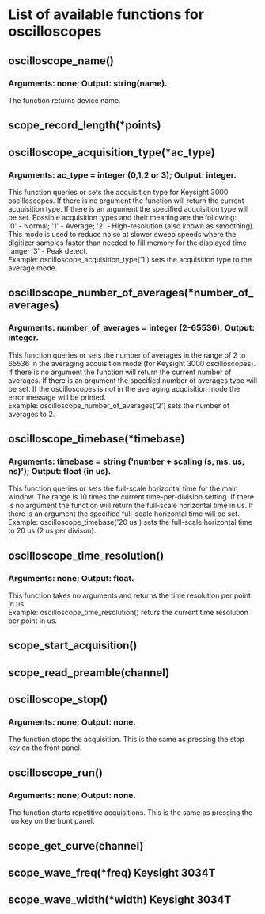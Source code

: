 # List of available functions for oscilloscopes

## oscilloscope_name()
### Arguments: none; Output: string(name).
The function returns device name.
## scope_record_length(\*points)
## oscilloscope_acquisition_type(\*ac_type)
### Arguments: ac_type = integer (0,1,2 or 3); Output: integer.
This function queries or sets the acquisition type for Keysight 3000 oscilloscopes. If there is no argument the function will return the current acquisition type. If there is an argument the specified acquisition type will be set. Possible acquisition types and their meaning are the following:<br/>
'0' - Normal; '1' - Average; '2' - High-resolution (also known as smoothing). This mode is used to reduce noise at slower sweep speeds where the digitizer samples faster than needed to fill memory for the displayed time range; '3' - Peak detect.<br/>
Example: oscilloscope_acquisition_type('1') sets the acquisition type to the average mode.
## oscilloscope_number_of_averages(\*number_of_averages)
### Arguments: number_of_averages = integer (2-65536); Output: integer.
This function queries or sets the number of averages in the range of 2 to 65536 in the averaging acquisition mode (for Keysight 3000 oscilloscopes). If there is no argument the function will return the current number of averages. If there is an argument the specified number of averages type will be set. If the oscilloscopes is not in the averaging acquisition mode the error message will be printed.<br/>
Example: oscilloscope_number_of_averages('2') sets the number of averages to 2.
## oscilloscope_timebase(\*timebase)
### Arguments: timebase = string ('number + scaling (s, ms, us, ns)'); Output: float (in us).
This function queries or sets the full-scale horizontal time for the main window. The range is 10 times the current time-per-division setting. If there is no argument the function will return the full-scale horizontal time in us. If there is an argument the specified full-scale horizontal time will be set.<br/>
Example: oscilloscope_timebase('20 us') sets the full-scale horizontal time to 20 us (2 us per divison).
## oscilloscope_time_resolution()
### Arguments: none; Output: float.
This function takes no arguments and returns the time resolution per point in us.<br/>
Example: oscilloscope_time_resolution() returs the current time resolution per point in us.
## scope_start_acquisition()
## scope_read_preamble(channel)
## oscilloscope_stop()
### Arguments: none; Output: none.
The function stops the acquisition. This is the same as pressing the stop key on the front panel.
## oscilloscope_run()
### Arguments: none; Output: none.
The function starts repetitive acquisitions. This is the same as pressing the run key on the front panel.
## scope_get_curve(channel)
## scope_wave_freq(\*freq) Keysight 3034T
## scope_wave_width(\*width) Keysight 3034T
